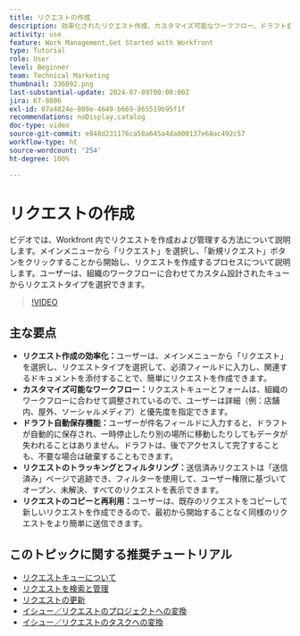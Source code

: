 ```yaml
---
title: リクエストの作成
description: 効率化されたリクエスト作成、カスタマイズ可能なワークフロー、ドラフト自動保存、トラッキングおよびフィルタリングツール、リクエストのコピーと再利用の機能により、Workfront の効率が向上します。
activity: use
feature: Work Management,Get Started with Workfront
type: Tutorial
role: User
level: Beginner
team: Technical Marketing
thumbnail: 336092.png
last-substantial-update: 2024-07-09T00:00:00Z
jira: KT-8806
exl-id: 07a4824e-809e-4649-b669-865519b95f1f
recommendations: noDisplay,catalog
doc-type: video
source-git-commit: e848d231176ca58a645a4da000137e68ac492c57
workflow-type: ht
source-wordcount: '254'
ht-degree: 100%

---
```


# リクエストの作成

ビデオでは、Workfront 内でリクエストを作成および管理する方法について説明します。メインメニューから「リクエスト」を選択し、「新規リクエスト」ボタンをクリックすることから開始し、リクエストを作成するプロセスについて説明します。ユーザーは、組織のワークフローに合わせてカスタム設計されたキューからリクエストタイプを選択できます。

>[!VIDEO](https://video.tv.adobe.com/v/336092/?quality=12&learn=on&enablevpops)

## 主な要点

* **リクエスト作成の効率化：**&#x200B;ユーザーは、メインメニューから「リクエスト」を選択し、リクエストタイプを選択して、必須フィールドに入力し、関連するドキュメントを添付することで、簡単にリクエストを作成できます。
* **カスタマイズ可能なワークフロー：**&#x200B;リクエストキューとフォームは、組織のワークフローに合わせて調整されているので、ユーザーは詳細（例：店舗内、屋外、ソーシャルメディア）と優先度を指定できます。
* **ドラフト自動保存機能：**&#x200B;ユーザーが件名フィールドに入力すると、ドラフトが自動的に保存され、一時停止したり別の場所に移動したりしてもデータが失われることはありません。ドラフトは、後でアクセスして完了することも、不要な場合は破棄することもできます。
* **リクエストのトラッキングとフィルタリング：**&#x200B;送信済みリクエストは「送信済み」ページで追跡でき、フィルターを使用して、ユーザー権限に基づいてオープン、未解決、すべてのリクエストを表示できます。
* **リクエストのコピーと再利用：**&#x200B;ユーザーは、既存のリクエストをコピーして新しいリクエストを作成できるので、最初から開始することなく同様のリクエストをより簡単に送信できます。

## このトピックに関する推奨チュートリアル

* [リクエストキューについて](/help/manage-work/request-queues/understand-request-queues.md)
* [リクエストを検索と管理](/help/manage-work/issues-requests/find-requests.md)
* [リクエストの更新](/help/manage-work/issues-requests/update-a-request.md)
* [イシュー／リクエストのプロジェクトへの変換](/help/manage-work/issues-requests/create-a-project-from-a-request.md)
* [イシュー／リクエストのタスクへの変換](/help/manage-work/issues-requests/convert-issues-to-other-work-items.md)
